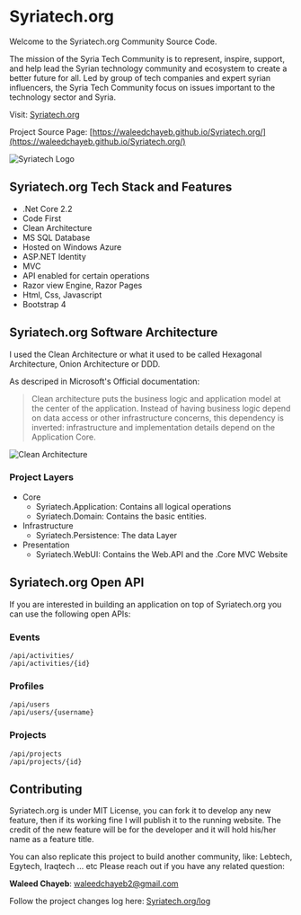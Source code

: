 # Syriatech.org
Welcome to the Syriatech.org Community Source Code.

The mission of the Syria Tech Community is to represent, inspire, support, and help lead the Syrian technology community and ecosystem to create a better future for all. Led by group of tech companies and expert syrian influencers, the Syria Tech Community focus on issues important to the technology sector and Syria.

Visit: [Syriatech.org](http://syriatech.org)

Project Source Page: [https://waleedchayeb.github.io/Syriatech.org/](https://waleedchayeb.github.io/Syriatech.org/)

![Syriatech Logo](http://syriatech.org/img/bak.png)


## Syriatech.org Tech Stack and Features
* .Net Core 2.2
* Code First
* Clean Architecture
* MS SQL Database
* Hosted on Windows Azure
* ASP.NET Identity
* MVC
* API enabled for certain operations
* Razor view Engine, Razor Pages
* Html, Css, Javascript
* Bootstrap 4

## Syriatech.org Software Architecture
I used the Clean Architecture or what it used to be called Hexagonal Architecture, Onion Architecture or DDD. 

As descriped in Microsoft's Official documentation:
> Clean architecture puts the business logic and application model at the center of the application. Instead of having business logic depend on data access or other infrastructure concerns, this dependency is inverted: infrastructure and implementation details depend on the Application Core.


![Clean Architecture](https://docs.microsoft.com/en-us/dotnet/standard/modern-web-apps-azure-architecture/media/image5-7.png)


### Project Layers
* Core
  * Syriatech.Application: Contains all logical operations
  * Syriatech.Domain: Contains the basic entities.
* Infrastructure
  * Syriatech.Persistence: The data Layer
* Presentation 
  * Syriatech.WebUI: Contains the Web.API and the .Core MVC Website
  

## Syriatech.org Open API
If you are interested in building an application on top of Syriatech.org you can use the following open APIs:
  
### Events 
``` 
/api/activities/
/api/activities/{id}
```
  
### Profiles
``` 
/api/users
/api/users/{username}
```
  
### Projects
``` 
/api/projects
/api/projects/{id}
```

## Contributing
Syriatech.org is under MIT License, you can fork it to develop any new feature, then if its working fine I will publish it to the running website. The credit of the new feature will be for the developer and it will hold his/her name as a feature title.

You can also replicate this project to build another community, like: Lebtech, Egytech, Iraqtech ... etc Please reach out if you have any related question: 

**Waleed Chayeb**: waleedchayeb2@gmail.com

Follow the project changes log here:
[Syriatech.org/log](http://syriatech.org/log)

  
  
  
  
  
  
